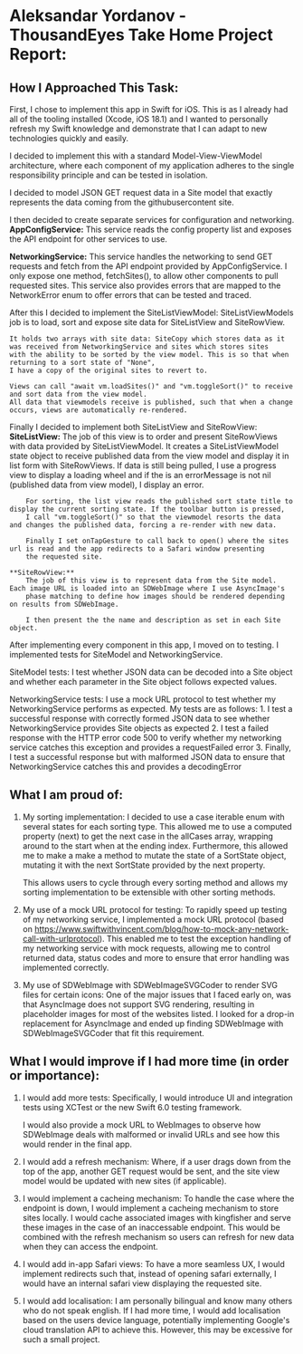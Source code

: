 # Aleksandar Yordanov - ThousandEyes Take Home Project Report:

## How I Approached This Task:
First, I chose to implement this app in Swift for iOS. This is as I already had all of the tooling installed (Xcode, iOS 18.1)
and I wanted to personally refresh my Swift knowledge and demonstrate that I can adapt to new technologies quickly and easily. 

I decided to implement this with a standard Model-View-ViewModel architecture, where each component of my application adheres
to the single responsibility principle and can be tested in isolation. 

I decided to model JSON GET request data in a Site model that exactly represents the data coming from the githubusercontent site.

I then decided to create separate services for configuration and networking. 
**AppConfigService:**
    This service reads the config property list and exposes the API endpoint for other services to use.
    
**NetworkingService:**
    This service handles the networking to send GET requests and fetch from the API endpoint provided by AppConfigService.
    I only expose one method, fetchSites(), to allow other components to pull requested sites.
    This service also provides errors that are mapped to the NetworkError enum to offer errors that can be tested and traced.
    
After this I decided to implement the SiteListViewModel:
    SiteListViewModels job is to load, sort and expose site data for SiteListView and SiteRowView.
    
    It holds two arrays with site data: SiteCopy which stores data as it was received from NetworkingService and sites which stores sites
    with the ability to be sorted by the view model. This is so that when returning to a sort state of "None",
    I have a copy of the original sites to revert to.
    
    Views can call "await vm.loadSites()" and "vm.toggleSort()" to receive and sort data from the view model.
    All data that viewmodels receive is published, such that when a change occurs, views are automatically re-rendered.
    
Finally I decided to implement both SiteListView and SiteRowView:
    **SiteListView:**
        The job of this view is to order and present SiteRowViews with data provided by SiteListViewModel.
        It creates a SiteListViewModel state object to receive published data from the view model and display it in list form with SiteRowViews. 
        If data is still being pulled, I use a progress view to display a loading wheel and 
        if the is an errorMessage is not nil (published data from view model), I display an error.
        
        For sorting, the list view reads the published sort state title to display the current sorting state. If the toolbar button is pressed,
        I call "vm.toggleSort()" so that the viewmodel resorts the data and changes the published data, forcing a re-render with new data.
        
        Finally I set onTapGesture to call back to open() where the sites url is read and the app redirects to a Safari window presenting
        the requested site.

    **SiteRowView:**
        The job of this view is to represent data from the Site model. Each image URL is loaded into an SDWebImage where I use AsyncImage's
        phase matching to define how images should be rendered depending on results from SDWebImage. 
        
        I then present the the name and description as set in each Site object. 
        
After implementing every component in this app, I moved on to testing. I implemented tests for SiteModel and NetworkingService.

SiteModel tests:
    I test whether JSON data can be decoded into a Site object and whether each parameter in the Site object follows expected values.
    
NetworkingService tests:
    I use a mock URL protocol to test whether my NetworkingService performs as expected. My tests are as follows:
    1. I test a successful response with correctly formed JSON data to see whether NetworkingService provides Site objects as expected
    2. I test a failed response with the HTTP error code 500 to verify whether my networking service catches this exception and provides a requestFailed error
    3.  Finally, I test a successful response but with malformed JSON data to ensure that NetworkingService catches this and provides a decodingError

## What I am proud of:

1. My sorting implementation:
    I decided to use a case iterable enum with several states for each sorting type. This allowed me to use a computed property (next)
    to get the next case in the allCases array, wrapping around to the start when at the ending index. 
    Furthermore, this allowed me to make a make a method to mutate the state of a SortState object, 
    mutating it with the next SortState provided by the next property.
    
    This allows users to cycle through every sorting method and allows my sorting implementation to be extensible with other sorting methods.

2. My use of a mock URL protocol for testing:
    To rapidly speed up testing of my networking service, I implemented a mock URL protocol 
    (based on https://www.swiftwithvincent.com/blog/how-to-mock-any-network-call-with-urlprotocol).
    This enabled me to test the exception handling of my networking service with mock requests,
    allowing me to control returned data, status codes and more to ensure that error handling was implemented correctly.

3. My use of SDWebImage with SDWebImageSVGCoder to render SVG files for certain icons:
    One of the major issues that I faced early on, was that AsyncImage does not support SVG rendering,
    resulting in placeholder images for most of the websites listed. 
    I looked for a drop-in replacement for AsyncImage and ended up finding SDWebImage with SDWebImageSVGCoder that fit this requirement.

## What I would improve if I had more time (in order or importance):

1. I would add more tests:
    Specifically, I would introduce UI and integration tests using XCTest or the new Swift 6.0 testing framework. 
    
    I would also provide a mock URL to WebImages to observe how SDWebImage deals with malformed or invalid URLs
    and see how this would render in the final app.
    
2. I would add a refresh mechanism:
    Where, if a user drags down from the top of the app, another GET request would be sent,
    and the site view model would be updated with new sites (if applicable).

3. I would implement a cacheing mechanism:
    To handle the case where the endpoint is down, I would implement a cacheing mechanism to store sites locally. 
    I would cache associated images with kingfisher and serve these images in the case of an inaccessable endpoint.
    This would be combined with the refresh mechanism so users can refresh for new data when they can access the endpoint.
    
4. I would add in-app Safari views:
    To have a more seamless UX, I would implement redirects such that, instead of opening safari externally,
    I would have an internal safari view displaying the requested site. 
    
5. I would add localisation:
    I am personally bilingual and know many others who do not speak english. If I had more time,
    I would add localisation based on the users device language, potentially implementing Google's cloud translation API to achieve this.
    However, this may be excessive for such a small project.


